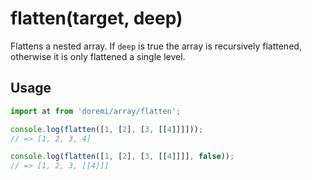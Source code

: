 # flatten(target, deep)

Flattens a nested array. If `deep` is true the array is recursively flattened, otherwise it is only flattened a single level.

## Usage

```js
import at from 'doremi/array/flatten';

console.log(flatten([1, [2], [3, [[4]]]]));
// => [1, 2, 3, 4]

console.log(flatten([1, [2], [3, [[4]]]], false));
// => [1, 2, 3, [[4]]]
```

